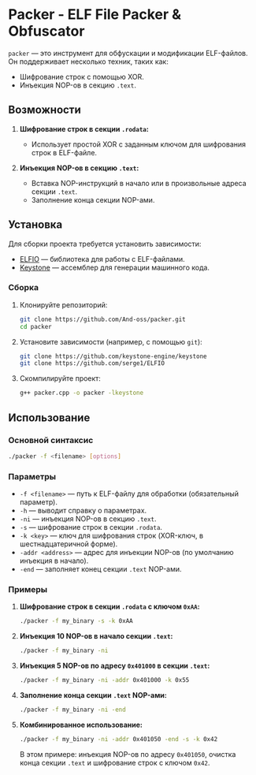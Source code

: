 
# Packer - ELF File Packer & Obfuscator

`packer` — это инструмент для обфускации и модификации ELF-файлов. Он поддерживает несколько техник, таких как:

- Шифрование строк с помощью XOR.
- Инъекция NOP-ов в секцию `.text`.

## Возможности

1. **Шифрование строк в секции `.rodata`:**
   - Использует простой XOR с заданным ключом для шифрования строк в ELF-файле.

2. **Инъекция NOP-ов в секцию `.text`:**
   - Вставка NOP-инструкций в начало или в произвольные адреса секции `.text`.
   - Заполнение конца секции NOP-ами.

## Установка

Для сборки проекта требуется установить зависимости:

- [ELFIO](https://github.com/elfio/elfio) — библиотека для работы с ELF-файлами.
- [Keystone](https://www.keystone-engine.org/) — ассемблер для генерации машинного кода.

### Сборка

1. Клонируйте репозиторий:

   ```bash
   git clone https://github.com/And-oss/packer.git
   cd packer
   ```

2. Установите зависимости (например, с помощью `git`):

   ```bash
   git clone https://github.com/keystone-engine/keystone
   git clone https://github.com/serge1/ELFIO
   ```

3. Скомпилируйте проект:

   ```bash
   g++ packer.cpp -o packer -lkeystone 
   ```

## Использование

### Основной синтаксис

```bash
./packer -f <filename> [options]
```

### Параметры

- `-f <filename>` — путь к ELF-файлу для обработки (обязательный параметр).
- `-h` — выводит справку о параметрах.
- `-ni` — инъекция NOP-ов в секцию `.text`.
- `-s` — шифрование строк в секции `.rodata`.
- `-k <key>` — ключ для шифрования строк (XOR-ключ, в шестнадцатеричной форме).
- `-addr <address>` — адрес для инъекции NOP-ов (по умолчанию инъекция в начало).
- `-end` — заполняет конец секции `.text` NOP-ами.

### Примеры

1. **Шифрование строк в секции `.rodata` с ключом `0xAA`:**

   ```bash
   ./packer -f my_binary -s -k 0xAA
   ```

2. **Инъекция 10 NOP-ов в начало секции `.text`:**

   ```bash
   ./packer -f my_binary -ni
   ```

3. **Инъекция 5 NOP-ов по адресу `0x401000` в секции `.text`:**

   ```bash
   ./packer -f my_binary -ni -addr 0x401000 -k 0x55
   ```

4. **Заполнение конца секции `.text` NOP-ами:**

   ```bash
   ./packer -f my_binary -ni -end
   ```

5. **Комбинированное использование:**

   ```bash
   ./packer -f my_binary -ni -addr 0x401050 -end -s -k 0x42
   ```

   В этом примере: инъекция NOP-ов по адресу `0x401050`, очистка конца секции `.text` и шифрование строк с ключом `0x42`.
